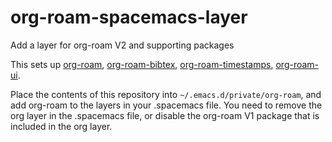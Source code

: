 # org-roam-spacemacs-layer
Add a layer for org-roam V2 and supporting packages

This sets up [org-roam](https://github.com/org-roam/org-roam), [org-roam-bibtex](https://github.com/org-roam/org-roam-bibtex), [org-roam-timestamps](https://github.com/tefkah/org-roam-timestamps), [org-roam-ui](https://github.com/org-roam/org-roam-ui).

Place the contents of this repository into `~/.emacs.d/private/org-roam`, and add org-roam to the layers in your .spacemacs file. You need to remove the org layer in the .spacemacs file, or disable the org-roam V1 package that is included in the org layer.

